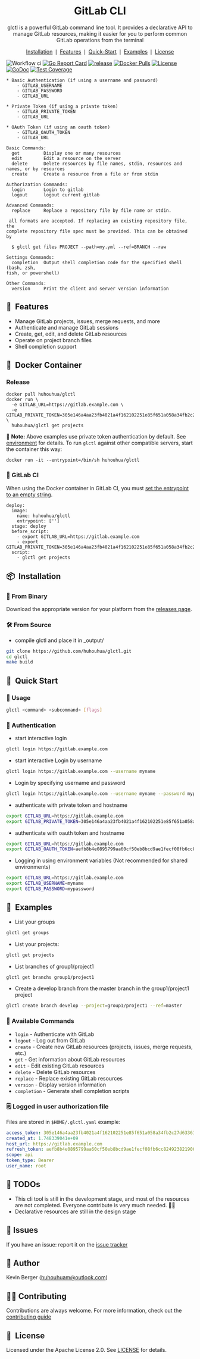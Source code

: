 
<div align="center">
	<h1>GitLab CLI</h1>
	<p>glctl is a powerful GitLab command line tool. It provides a declarative API to manage GitLab resources, making it easier for you to perform common GitLab operations from the terminal</p>
</div>

<p align="center">
	<a href="#-installation">Installation</a> ❘
	<a href="#-features">Features</a> ❘
	<a href="#-quick-start">Quick-Start</a> ❘
	<a href="#-examples">Examples</a> ❘
	<a href="#-license">License</a>
</p>


![Workflow ci](https://github.com/huhouhua/glctl/actions/workflows/glctl.yml/badge.svg)
[![Go Report Card](https://goreportcard.com/badge/github.com/huhouhua/glctl)](https://goreportcard.com/report/github.com/huhouhua/glctl)
[![release](https://img.shields.io/github/release-pre/huhouhua/glctl.svg)](https://github.com/huhouhua/glctl/releases)
[![Docker Pulls](https://img.shields.io/docker/pulls/huhouhua/glctl.svg?maxAge=604800)](https://hub.docker.com/r/huhouhua/glctl/)
[![License](https://img.shields.io/badge/License-Apache%202.0-blue.svg)](LICENSE)
[![GoDoc](https://godoc.org/github.com/huhouhua/glctl?status.svg)](https://godoc.org/github.com/huhouhua/glctl)
[![Test Coverage](https://codecov.io/gh/huhouhua/glctl/branch/main/graph/badge.svg)](https://codecov.io/gh/huhouhua/glctl)

```
* Basic Authentication (if using a username and password)
    - GITLAB_USERNAME
    - GITLAB_PASSWORD
    - GITLAB_URL

* Private Token (if using a private token)
    - GITLAB_PRIVATE_TOKEN
    - GITLAB_URL

* OAuth Token (if using an oauth token)
    - GITLAB_OAUTH_TOKEN
    - GITLAB_URL
    
Basic Commands:
  get         Display one or many resources
  edit        Edit a resource on the server
  delete      Delete resources by file names, stdin, resources and names, or by resources
  create      Create a resource from a file or from stdin

Authorization Commands:
  login       Login to gitlab
  logout      logout current gitlab

Advanced Commands:
  replace     Replace a repository file by file name or stdin.

 all formats are accepted. If replacing an existing repository file, the
complete repository file spec must be provided. This can be obtained by

  $ glctl get files PROJECT --path=my.yml --ref=BRANCH --raw

Settings Commands:
  completion  Output shell completion code for the specified shell (bash, zsh,
fish, or powershell)

Other Commands:
  version     Print the client and server version information

```

## 🤘&nbsp; Features
- Manage GitLab projects, issues, merge requests, and more
- Authenticate and manage GitLab sessions
- Create, get, edit, and delete GitLab resources
- Operate on project branch files
- Shell completion support

## 🐳&nbsp; Docker Container
### Release
```
docker pull huhouhua/glctl
docker run \
  -e GITLAB_URL=https://gitlab.example.com \
  -e GITLAB_PRIVATE_TOKEN=305e146a4aa23fb4021a4f162102251e85f651a058a34fb2c27d633617cf8877 \
  huhouhua/glctl get projects
```

🔔 **Note:** Above examples use private token authentication by default. See [environment](#-authentication) for details. To run `glctl` against other compatible servers, start the container this way:

```
docker run -it --entrypoint=/bin/sh huhouhua/glctl
```

### 🦊 GitLab CI
When using the Docker container in GitLab CI, you must [set the entrypoint to an empty string](https://docs.gitlab.com/ee/ci/docker/using_docker_images.html#override-the-entrypoint-of-an-image).

```
deploy:
  image:
    name: huhouhua/glctl
    entrypoint: ['']
  stage: deploy
  before_script:
    - export GITLAB_URL=https://gitlab.example.com
    - export GITLAB_PRIVATE_TOKEN=305e146a4aa23fb4021a4f162102251e85f651a058a34fb2c27d633617cf8877
  script:
    - glctl get projects
```

## 📦&nbsp; Installation

### 📁 From Binary

Download the appropriate version for your platform from the [releases page](https://github.com/huhouhua/glctl/releases).

### 🛠️ From Source
- compile glctl and place it in _output/
```bash
git clone https://github.com/huhouhua/glctl.git
cd glctl
make build
```

## 🚀&nbsp; Quick Start

### 📄&nbsp;Usage
  ```bash
  glctl <command> <subcommand> [flags]
  ```

### 🔐 Authentication

- start interactive login
```bash
glctl login https://gitlab.example.com
```
- start interactive Login by username
```bash
glctl login https://gitlab.example.com --username myname
```

- Login by specifying username and password
```bash
glctl login https://gitlab.example.com --username myname --password mypassword
```

- authenticate with private token and hostname
```bash
export GITLAB_URL=https://gitlab.example.com
export GITLAB_PRIVATE_TOKEN=305e146a4aa23fb4021a4f162102251e85f651a058a34fb2c27d633617cf8877
```

- authenticate with oauth token and hostname
```bash
export GITLAB_URL=https://gitlab.example.com
export GITLAB_OAUTH_TOKEN=aefb8b4e0895799aa60cf50eb8bcd9ae1fecf08fb6cc8249238219067e5aa926
```

- Logging in using environment variables (Not recommended for shared environments)
```bash
export GITLAB_URL=https://gitlab.example.com
export GITLAB_USERNAME=myname
export GITLAB_PASSWORD=mypassword
```

## 🥙&nbsp; Examples
- List your groups
```bash
glctl get groups
```

- List your projects:
```bash
glctl get projects
```

- List branches of group1/project1
```bash
glctl get branchs group1/project1
```

- Create a develop branch from the master branch in the group1/project1 project
```bash
glctl create branch develop --project=group1/project1 --ref=master
```

### 🥪 Available Commands

- `login` - Authenticate with GitLab
- `logout` - Log out from GitLab
- `create` - Create new GitLab resources (projects, issues, merge requests, etc.)
- `get` - Get information about GitLab resources
- `edit` - Edit existing GitLab resources
- `delete` - Delete GitLab resources
- `replace` - Replace existing GitLab resources
- `version` - Display version information
- `completion` - Generate shell completion scripts

### 🗒️&nbsp;Logged in user authorization file
Files are stored in `$HOME/.glctl.yaml` example:
```yaml
access_token: 305e146a4aa23fb4021a4f162102251e85f651a058a34fb2c27d633617cf8877
created_at: 1.748339041e+09
host_url: https://gitlab.example.com
refresh_token: aefb8b4e0895799aa60cf50eb8bcd9ae1fecf08fb6cc8249238219067e5aa926
scope: api
token_type: Bearer
user_name: root
```

## 🧠&nbsp;TODOs

- This cli tool is still in the development stage, and most of the resources are not completed. Everyone contribute is very much needed. 🙋‍♂️
- Declarative resources are still in the design stage

## 🤝&nbsp;Issues

If you have an issue: report it on the [issue tracker](https://github.com/huhouhua/glctl/issues)

## 👤&nbsp;Author

Kevin Berger (<huhouhuam@outlook.com>)

## 🧑‍💻&nbsp;Contributing

Contributions are always welcome. For more information, check out the [contributing guide](CONTRIBUTING.md)

## 📘&nbsp; License

Licensed under the Apache License 2.0. See [LICENSE](LICENSE) for details.